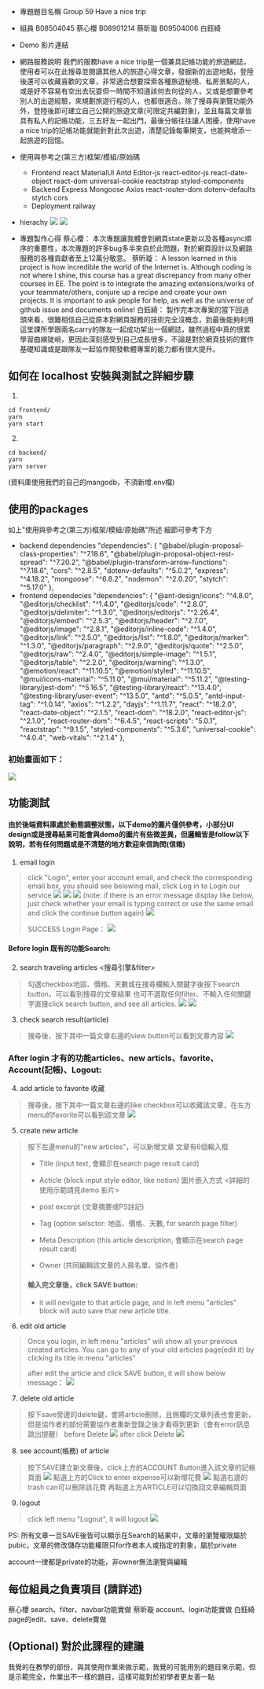 
- 專題題目名稱
Group 59 
Have a nice trip

- 組員
B08504045 蔡心櫻
B08901214 蔡昕璇
B09504006 白鈺綺

- Demo 影片連結  

- 網路服務說明
我們的服務have a nice trip是一個兼具記帳功能的旅遊網誌，使用者可以在此搜尋並閱讀其他人的旅遊心得文章，發掘新的出遊地點，登陸後還可以收藏喜歡的文章，非常適合想要探索各種旅遊秘境、私房景點的人，或是好不容易有空出去玩耍但一時間不知道該何去何從的人，又或是想要參考別人的出遊經驗，來規劃旅遊行程的人，也都很適合。除了搜尋與瀏覽功能外外，登陸後即可建立自己公開的旅遊文章(可限定共編對象)，並且每篇文章皆具有私人的記帳功能，三五好友一起出門，最後分帳往往讓人困擾，使用have a nice trip的記帳功能就能針對此次出遊，清楚記錄每筆開支，也能夠增添一起旅遊的回憶。



- 使用與參考之(第三方)框架/模組/原始碼
    - Frontend
    react
    MaterialUI
    Antd
    Editor-js
    react-editor-js
    react-date-object
    react-dom
    universal-cookie
    reactstrap
    styled-components
    - Backend
    Express
    Mongoose
    Axios
    react-router-dom
    dotenv-defaults
    stytch
    cors
    - Deployment
    railway
- hierachy
![](https://i.imgur.com/0psw2Kg.png)
![](https://i.imgur.com/12IfZVT.png)








- 專題製作心得
蔡心櫻：
本次專題讓我體會到網頁state更新以及各種async順序的重要性，本次專題的許多bug多半來自於此問題，對於網頁設計以及網路服務的各種貢獻者至上12萬分敬意。
蔡昕璇：
A lesson learned in this project is how incredible the world of the Internet is. Although coding is not where I shine, this course has a great discrepancy from many other courses in EE. The point is to integrate the amazing extensions/works of your teammate/others, conjure up a recipe and create your own projects. It is important to ask people for help, as well as the universe of github issue and documents online!
白鈺綺：
製作完本次專案的當下回過頭來看，很難相信自己從原本對網頁服務的技術完全沒概念，到最後能夠利用這堂課所學跟兩名carry的隊友一起成功架出一個網誌，雖然過程中真的很累學習曲線陡峭，更因此深刻感受到自己成長很多，不論是對於網頁技術的實作基礎知識或是跟隊友一起協作開發軟體專案的能力都有很大提升。


## 如何在 localhost 安裝與測試之詳細步驟

1. 
```
cd frontend/
yarn
yarn start
```

2. 
```
cd backend/
yarn
yarn server
```

(資料庫使用我們的自己的mangodb，不須新增.env檔)

## 使用的packages

如上"使用與參考之(第三方)框架/模組/原始碼"所述
細節可參考下方
* backend dependencies
  "dependencies": {
    "@babel/plugin-proposal-class-properties": "^7.18.6",
    "@babel/plugin-proposal-object-rest-spread": "^7.20.2",
    "@babel/plugin-transform-arrow-functions": "^7.18.6",
    "cors": "^2.8.5",
    "dotenv-defaults": "^5.0.2",
    "express": "^4.18.2",
    "mongoose": "^6.8.2",
    "nodemon": "^2.0.20",
    "stytch": "^5.17.0"
  },
* frontend dependecies
  "dependencies": {
    "@ant-design/icons": "^4.8.0",
    "@editorjs/checklist": "^1.4.0",
    "@editorjs/code": "^2.8.0",
    "@editorjs/delimiter": "^1.3.0",
    "@editorjs/editorjs": "^2.26.4",
    "@editorjs/embed": "^2.5.3",
    "@editorjs/header": "^2.7.0",
    "@editorjs/image": "^2.8.1",
    "@editorjs/inline-code": "^1.4.0",
    "@editorjs/link": "^2.5.0",
    "@editorjs/list": "^1.8.0",
    "@editorjs/marker": "^1.3.0",
    "@editorjs/paragraph": "^2.9.0",
    "@editorjs/quote": "^2.5.0",
    "@editorjs/raw": "^2.4.0",
    "@editorjs/simple-image": "^1.5.1",
    "@editorjs/table": "^2.2.0",
    "@editorjs/warning": "^1.3.0",
    "@emotion/react": "^11.10.5",
    "@emotion/styled": "^11.10.5",
    "@mui/icons-material": "^5.11.0",
    "@mui/material": "^5.11.2",
    "@testing-library/jest-dom": "^5.16.5",
    "@testing-library/react": "^13.4.0",
    "@testing-library/user-event": "^13.5.0",
    "antd": "^5.0.5",
    "antd-input-tag": "^1.0.14",
    "axios": "^1.2.2",
    "dayjs": "^1.11.7",
    "react": "^18.2.0",
    "react-date-object": "^2.1.5",
    "react-dom": "^18.2.0",
    "react-editor-js": "^2.1.0",
    "react-router-dom": "^6.4.5",
    "react-scripts": "5.0.1",
    "reactstrap": "^9.1.5",
    "styled-components": "^5.3.6",
    "universal-cookie": "^4.0.4",
    "web-vitals": "^2.1.4"
  },






### 初始畫面如下：
![](https://i.imgur.com/vHRKOag.png)






## 功能測試
#### 由於後端資料庫處於動態調整狀態，以下demo的圖片僅供參考，小部分UI design或是搜尋結果可能會與demo的圖片有些微差異，但邏輯皆是follow以下說明，若有任何問題或是不清楚的地方歡迎來信詢問(信箱)

1. email login
> click "Login", enter your account email, and check the corresponding email box, you should see belowing mail, click Log in to Login our service 
> ![](https://i.imgur.com/uPOSOGj.png)
> ![](https://i.imgur.com/o38d5o7.png)
> ![](https://i.imgur.com/e1VuDQ0.png)
> (note: if there is an error message display like below, just check whether your email is typing correct or use the same email and click the continue button again)
> ![](https://i.imgur.com/fefU2cC.png)
> 
> SUCCESS Login Page：
> ![](https://i.imgur.com/Sc91j4n.png)
> 

#### Before login 既有的功能Search:
2. search traveling articles <搜尋引擎&filter>
> 勾選checkbox地區、價格、天數或在搜尋欄輸入關鍵字後按下search button，可以看到搜尋的文章結果
> 也可不選取任何filter、不輸入任何關鍵字直接click search button, and see all articles.
> ![](https://i.imgur.com/nitHj6D.png)
> ![](https://i.imgur.com/P3frv7R.png)


3. check search result(article) 
> 搜尋後，按下其中一篇文章右邊的view button可以看到文章內容
> ![](https://i.imgur.com/zcFnkgb.png)


### After login 才有的功能articles、new articls、favorite、Account(記帳)、Logout:
4. add article to favorite 收藏
>  搜尋後，按下其中一篇文章右邊的like checkbox可以收藏該文章，在左方menu的favorite可以看到該文章
>  ![](https://i.imgur.com/hI61rKI.jpg)
> 
5. create new article
> 按下左邊menu的"new articles"，可以新增文章
> 文章有6個輸入框
> * Title (input text, 會顯示在search page result card)
> * Acticle (block input style editor, like notion)
> 圖片嵌入方式
> <詳細的使用示範請見demo 影片>
> 
> * post excerpt (文章摘要或PS註記)
> * Tag (option selsctor: 地區、價格、天數, for search page filter)
> * Meta Description (this article description, 會顯示在search page result card)
> * Owner (共同編輯該文章的人員名單、協作者)
> 
> #### 輸入完文章後，click SAVE button:
> * it will nevigate to that article page, and in left menu "articles" block will auto save that new article title. 
6. edit old article
> Once you login, in left menu "articles" will show all your previous created articles. You can go to any of your old articles page(edit it) by clicking its title in menu "articles"
> 
> after edit the article and click SAVE button, it will show below message：
> ![](https://i.imgur.com/hIKcbDN.png)

7. delete old article
> 按下save旁邊的delete鍵，會將article刪除，且側欄的文章列表也會更新，但是協作者的部份需要協作者重新登錄之後才看得到更新（會有error訊息跳出提醒）
> before Delete
> ![](https://i.imgur.com/NHbksHb.png)
> after click Delete
> ![](https://i.imgur.com/IVAx2KH.png)


> 
8. see account(帳務) of article
> 按下SAVE建立新文章後，click上方的ACCOUNT Button進入該文章的記帳頁面
> ![](https://i.imgur.com/36FNmXf.png)
> 點選上方的Click to enter expense可以新增花費
> ![](https://i.imgur.com/1SLLhHc.png)
> 點選右邊的trash can可以刪除該花費
> 再點選上方ARTICLE可以切換回文章編輯頁面

9. logout
> click left menu "Logout", it will logout
> ![](https://i.imgur.com/IhvoXWC.png)



PS: 
所有文章一旦SAVE後皆可以顯示在Search的結果中，文章的瀏覽權限屬於pubic，文章的修改儲存功能權限只for作者本人或指定的對象，屬於private

account一律都是private的功能，非owner無法瀏覽與編輯







## 每位組員之負責項目 (請詳述)



蔡心櫻
search、filter、navbar功能實做
蔡昕璇
account、login功能實做
白鈺綺
page的edit、save、delete實做



## (Optional) 對於此課程的建議
我覺的在教學的部份，與其使用作業來做示範，我覺的可能用別的題目來示範，但是示範完全，作業出不一樣的題目，這樣可能對於初學者更友善一點




